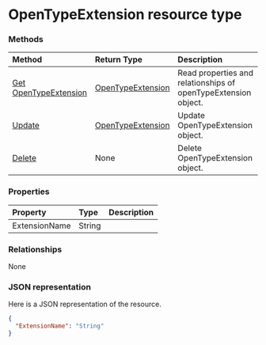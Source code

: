 # OpenTypeExtension resource type




### Methods

| Method		   | Return Type	|Description|
|:---------------|:--------|:----------|
|[Get OpenTypeExtension](../api/opentypeextension_get.md) | [OpenTypeExtension](opentypeextension.md) |Read properties and relationships of openTypeExtension object.|
|[Update](../api/opentypeextension_update.md) | [OpenTypeExtension](opentypeextension.md)	|Update OpenTypeExtension object. |
|[Delete](../api/opentypeextension_delete.md) | None |Delete OpenTypeExtension object. |

### Properties
| Property	   | Type	|Description|
|:---------------|:--------|:----------|
|ExtensionName|String||

### Relationships
None


### JSON representation

Here is a JSON representation of the resource.

<!-- {
  "blockType": "resource",
  "optionalProperties": [

  ],
  "@odata.type": "microsoft.graph.OpenTypeExtension"
}-->

```json
{
  "ExtensionName": "String"
}

```

<!-- uuid: 8fcb5dbc-d5aa-4681-8e31-b001d5168d79
2015-10-25 14:57:30 UTC -->
<!-- {
  "type": "#page.annotation",
  "description": "OpenTypeExtension resource",
  "keywords": "",
  "section": "documentation",
  "tocPath": ""
}-->